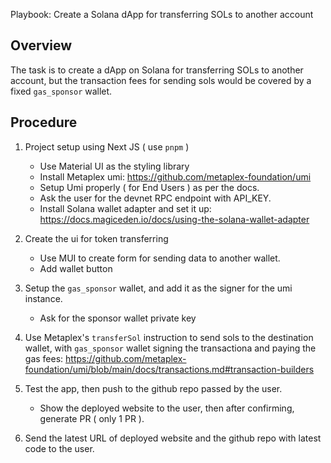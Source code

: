 Playbook: Create a Solana dApp for transferring SOLs to another account

## Overview

The task is to create a dApp on Solana for transferring SOLs to another account, but the transaction fees for sending sols would
be covered by a fixed `gas_sponsor` wallet.

## Procedure

1. Project setup using Next JS ( use `pnpm` )
    - Use Material UI as the styling library
    - Install Metaplex umi: https://github.com/metaplex-foundation/umi
    - Setup Umi properly ( for End Users ) as per the docs.
    - Ask the user for the devnet RPC endpoint with API_KEY.
    - Install Solana wallet adapter and set it up: https://docs.magiceden.io/docs/using-the-solana-wallet-adapter

2. Create the ui for token transferring
    - Use MUI to create form for sending data to another wallet.
    - Add wallet button

3. Setup the `gas_sponsor` wallet, and add it as the signer for the umi instance.
    - Ask for the sponsor wallet private key

4. Use Metaplex's `transferSol` instruction to send sols to the destination wallet, with `gas_sponsor` wallet
signing the transactiona and paying the gas fees: https://github.com/metaplex-foundation/umi/blob/main/docs/transactions.md#transaction-builders

5. Test the app, then push to the github repo passed by the user.
    - Show the deployed website to the user, then after confirming, generate PR ( only 1 PR ).

6. Send the latest URL of deployed website and the github repo with latest code to the user.
